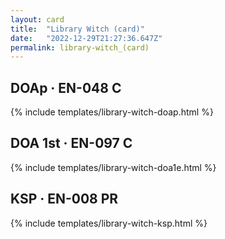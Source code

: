 ```yaml
---
layout: card
title:  "Library Witch (card)"
date:   "2022-12-29T21:27:36.647Z"
permalink: library-witch_(card)
---
```


## DOAp &middot; EN-048 C

{% include templates/library-witch-doap.html %}


## DOA 1st &middot; EN-097 C

{% include templates/library-witch-doa1e.html %}


## KSP &middot; EN-008 PR

{% include templates/library-witch-ksp.html %}
